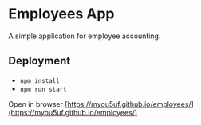 # Employees App

A simple application for employee accounting.

## Deployment

-   `npm install`
-   `npm run start`

Open in browser [https://myou5uf.github.io/employees/](https://myou5uf.github.io/employees/)
